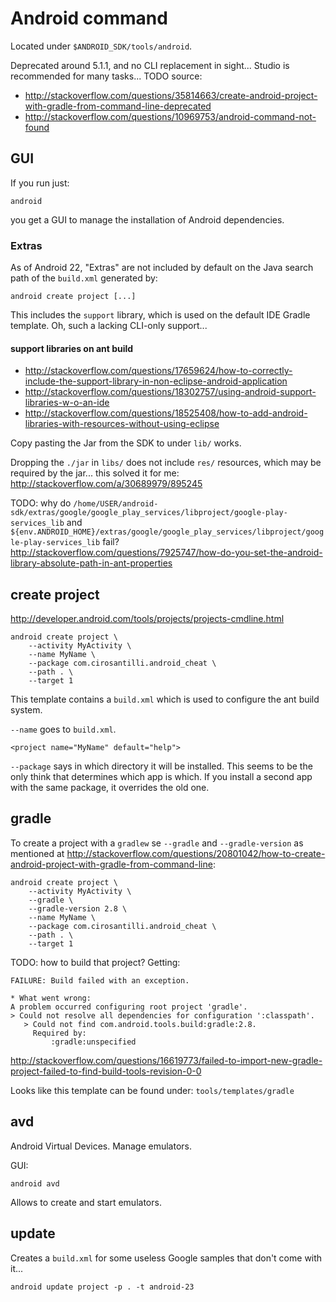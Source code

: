 # Android command

Located under `$ANDROID_SDK/tools/android`.

Deprecated around 5.1.1, and no CLI replacement in sight... Studio is recommended for many tasks... TODO source:

- <http://stackoverflow.com/questions/35814663/create-android-project-with-gradle-from-command-line-deprecated>
- <http://stackoverflow.com/questions/10969753/android-command-not-found>

## GUI

If you run just:

    android

you get a GUI to manage the installation of Android dependencies.

### Extras

As of Android 22, "Extras" are not included by default on the Java search path of the `build.xml` generated by:

    android create project [...]

This includes the `support` library, which is used on the default IDE Gradle template. Oh, such a lacking CLI-only support...

#### support libraries on ant build

- <http://stackoverflow.com/questions/17659624/how-to-correctly-include-the-support-library-in-non-eclipse-android-application>
- <http://stackoverflow.com/questions/18302757/using-android-support-libraries-w-o-an-ide>
- <http://stackoverflow.com/questions/18525408/how-to-add-android-libraries-with-resources-without-using-eclipse>

Copy pasting the Jar from the SDK to under `lib/` works.

Dropping the `./jar` in `libs/` does not include `res/` resources, which may be required by the jar... this solved it for me: <http://stackoverflow.com/a/30689979/895245>

TODO: why do `/home/USER/android-sdk/extras/google/google_play_services/libproject/google-play-services_lib` and `${env.ANDROID_HOME}/extras/google/google_play_services/libproject/google-play-services_lib` fail? <http://stackoverflow.com/questions/7925747/how-do-you-set-the-android-library-absolute-path-in-ant-properties>

## create project

<http://developer.android.com/tools/projects/projects-cmdline.html>

    android create project \
        --activity MyActivity \
        --name MyName \
        --package com.cirosantilli.android_cheat \
        --path . \
        --target 1

This template contains a `build.xml` which is used to configure the ant build system.

`--name` goes to `build.xml`.

    <project name="MyName" default="help">

`--package` says in which directory it will be installed. This seems to be the only think that determines which app is which. If you install a second app with the same package, it overrides the old one.

## gradle

To create a project with a `gradlew`  se `--gradle` and `--gradle-version` as mentioned at <http://stackoverflow.com/questions/20801042/how-to-create-android-project-with-gradle-from-command-line>:

    android create project \
        --activity MyActivity \
        --gradle \
        --gradle-version 2.8 \
        --name MyName \
        --package com.cirosantilli.android_cheat \
        --path . \
        --target 1

TODO: how to build that project? Getting:

    FAILURE: Build failed with an exception.

    * What went wrong:
    A problem occurred configuring root project 'gradle'.
    > Could not resolve all dependencies for configuration ':classpath'.
       > Could not find com.android.tools.build:gradle:2.8.
         Required by:
             :gradle:unspecified

<http://stackoverflow.com/questions/16619773/failed-to-import-new-gradle-project-failed-to-find-build-tools-revision-0-0>

Looks like this template can be found under: `tools/templates/gradle`

## avd

Android Virtual Devices. Manage emulators.

GUI:

    android avd

Allows to create and start emulators.

## update

Creates a `build.xml` for some useless Google samples that don't come with it...

    android update project -p . -t android-23
